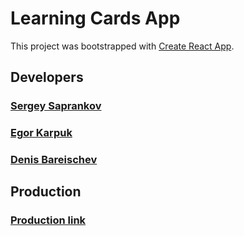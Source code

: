 # Learning Cards App

This project was bootstrapped with [Create React App](https://github.com/facebook/create-react-app).

## Developers

### [Sergey Saprankov ](https://t.me/sergeysaprankov)
### [Egor Karpuk](https://t.me/Pikadorius)
### [Denis Bareischev](https://t.me/denbarabraza)

## Production

### [Production link ](https://pikadorius.github.io/project_cards/)

